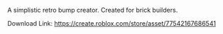 A simplistic retro bump creator. Created for brick builders.

Download Link:
https://create.roblox.com/store/asset/77542167686541